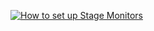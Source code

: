 [![How to set up Stage Monitors](https://img.youtube.com/vi/Mh1sYXGZYLc/0.jpg)](https://youtu.be/Mh1sYXGZYLc)
